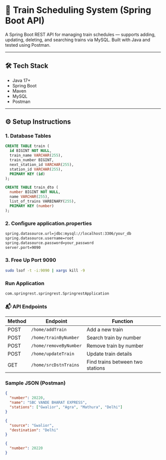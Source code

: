 # 🚆 Train Scheduling System (Spring Boot API)

A Spring Boot REST API for managing train schedules — supports adding, updating, deleting, and searching trains via MySQL. Built with Java and tested using Postman.

---

## 🛠 Tech Stack

- Java 17+  
- Spring Boot  
- Maven  
- MySQL  
- Postman  

---

## ⚙️ Setup Instructions

### 1. Database Tables

```sql
CREATE TABLE train (
  id BIGINT NOT NULL,
  train_name VARCHAR(255),
  train_number BIGINT,
  next_station_id VARCHAR(255),
  station_id VARCHAR(255),
  PRIMARY KEY (id)
);

CREATE TABLE train_dto (
  number BIGINT NOT NULL,
  name VARCHAR(255),
  list_of_trains VARBINARY(255),
  PRIMARY KEY (number)
);
```

### 2. Configure application.properties

```bash
spring.datasource.url=jdbc:mysql://localhost:3306/your_db
spring.datasource.username=root
spring.datasource.password=your_password
server.port=9090
```

### 3. Free Up Port 9090

```bash
sudo lsof -t -i:9090 | xargs kill -9
```


### Run Application

```bash
com.springrest.springrest.SpringrestApplication
```

### 📬 API Endpoints
| Method | Endpoint               | Function                         |
| ------ | ---------------------- | -------------------------------- |
| POST   | `/home/addTrain`       | Add a new train                  |
| POST   | `/home/trainByNumber`  | Search train by number           |
| POST   | `/home/removeByNumber` | Remove train by number           |
| POST   | `/home/updateTrain`    | Update train details             |
| GET    | `/home/srcDstnTrains`  | Find trains between two stations |


### Sample JSON (Postman)
```json
{
  "number": 20220,
  "name": "SBC VANDE BHARAT EXPRESS",
  "stations": ["Gwalior", "Agra", "Mathura", "Delhi"]
}

{
  "source": "Gwalior",
  "destination": "Delhi"
}

{
  "number": 20220
}
```
